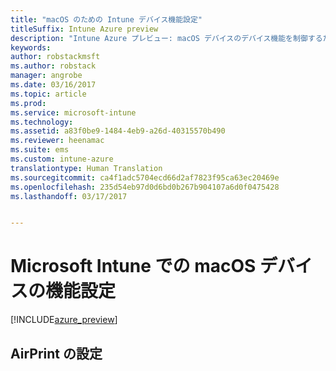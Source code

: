 ```yaml
---
title: "macOS のための Intune デバイス機能設定"
titleSuffix: Intune Azure preview
description: "Intune Azure プレビュー: macOS デバイスのデバイス機能を制御するために使用できる Intune 設定について説明します。"
keywords: 
author: robstackmsft
ms.author: robstack
manager: angrobe
ms.date: 03/16/2017
ms.topic: article
ms.prod: 
ms.service: microsoft-intune
ms.technology: 
ms.assetid: a83f0be9-1484-4eb9-a26d-40315570b490
ms.reviewer: heenamac
ms.suite: ems
ms.custom: intune-azure
translationtype: Human Translation
ms.sourcegitcommit: ca4f1adc5704ecd66d2af7823f95ca63ec20469e
ms.openlocfilehash: 235d54eb97d0d6bd0b267b904107a6d0f0475428
ms.lasthandoff: 03/17/2017


---
```


# <a name="macos-device-feature-settings-in-microsoft-intune"></a>Microsoft Intune での macOS デバイスの機能設定

[!INCLUDE[azure_preview](../includes/azure_preview.md)]

## <a name="airprint-settings"></a>AirPrint の設定
